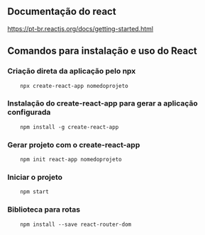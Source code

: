 ## Documentação do react
https://pt-br.reactjs.org/docs/getting-started.html

## Comandos para instalação e uso do React

### Criação direta da aplicação pelo npx
```
    npx create-react-app nomedoprojeto
```

### Instalação do create-react-app para gerar a aplicação configurada
```
    npm install -g create-react-app
```

### Gerar projeto com o create-react-app
```
    npm init react-app nomedoprojeto
```

### Iniciar o projeto
```
    npm start
```

### Biblioteca para rotas
```
    npm install --save react-router-dom
```
